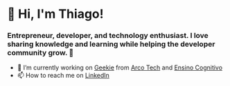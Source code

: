 # 🚀 Hi, I'm Thiago!

### Entrepreneur, developer, and technology enthusiast. I love sharing knowledge and learning while helping the developer community grow. 🧙

- 🔭 I’m currently working on [Geekie](https://www.geekie.com.br/) from [Arco Tech](https://www.arcoeducacao.com.br/) and [Ensino Cognitivo](https://ensinocognitivo.com.br)
- 📫 How to reach me on [LinkedIn](https://www.linkedin.com/in/thiagomurtinho/)
<!--
- ⚡ I’m currently sharing my opinions on [Thiago Report](https://thiago.report) (on construction)
-->

<!--
**thiagomurtinho/thiagomurtinho** is a ✨ _special_ ✨ repository because its `README.md` (this file) appears on your GitHub profile.

Here are some ideas to get you started:

- 🔭 I’m currently working on ...
- 🌱 I’m currently learning ...
- 👯 I’m looking to collaborate on ...
- 🤔 I’m looking for help with ...
- 💬 Ask me about ...
- 📫 How to reach me: ...
- 😄 Pronouns: ...
- ⚡ Fun fact: ...
-->
